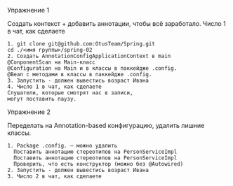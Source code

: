 Упражнение 1

Создать контекст + добавить аннотации, чтобы всё заработало.
Число 1 в чат, как сделаете
```text
1. git clone git@github.com:OtusTeam/Spring.git
cd ./<имя группы>/spring-02
2. Создать AnnotationConfigApplicationContext в main
@ConponentScan на Main-класс
@Configuration на Main и в классы в паккейдже .config.
@Bean с методами в классы в паккейдже .config.
3. Запустить - должен вывестись возраст Ивана
4. Число 1 в чат, как сделаете
Слушатели, которые смотрят нас в записи,
могут поставить паузу.

```

Упражнение 2

Переделать на Annotation-based конфигурацию, удалить лишние классы.

```text
1. Package .config. – можно удалить
  Поставить аннотацию стереотипов на PersonServiceImpl
  Поставить аннотацию стереотипов на PersonServiceImpl
  Проверить, что есть конструктор (можно без @Autowired)
2. Запустить - должен вывестись возраст Ивана
3. Число 2 в чат, как сделаете

```
